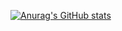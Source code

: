 [![Anurag's GitHub stats](https://github-readme-stats.vercel.app/api?username=BlandineLemaire)](https://github.com/BlandineLemaire/github-readme-stats)
